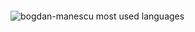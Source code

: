 <img
            src="https://capsule-render.vercel.app/api?type=rect&color=0:fceabb,100:f8b500&height=200&section=header&text=Hi%20there%20👋,%20I'm%20Bogdan!&desc=Here's%20my%20profile%20👇&fontSize=32&animation=fadeIn&fontAlignY=40&descsize=18&descAlignY=60"
            alt=""
        />
        <!-- <h1 align="center">Hi there 👋, I'm Bogdan!</h1> -->
        <!-- <h3 align="center">Here's my profile 👇</h3> -->
        <div>
            <img
                src="https://github-readme-stats.vercel.app/api/top-langs/?username=bogdan-manescu&layout=compact"
                alt="bogdan-manescu most used languages"
            />
        </div>
        <img
            src="https://capsule-render.vercel.app/api?type=waving&color=0:85FFBD,100:FFFB7D&height=150&section=footer"
            alt=""
        />


<!--
**bogdan-manescu/bogdan-manescu** is a ✨ _special_ ✨ repository because its `README.md` (this file) appears on your GitHub profile.

Here are some ideas to get you started:

- 🔭 I’m currently working on ...
- 🌱 I’m currently learning ...
- 👯 I’m looking to collaborate on ...
- 🤔 I’m looking for help with ...
- 💬 Ask me about ...
- 📫 How to reach me: ...
- 😄 Pronouns: ...
- ⚡ Fun fact: ...
-->
